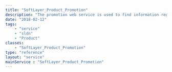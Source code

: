 ```yaml
---
title: "SoftLayer_Product_Promotion"
description: "The promotion web service is used to find information regarding a specific promotion using a promotion code. "
date: "2018-02-12"
tags:
    - "service"
    - "sldn"
    - "Product"
classes:
    - "SoftLayer_Product_Promotion"
type: "reference"
layout: "service"
mainService : "SoftLayer_Product_Promotion"
---
```

